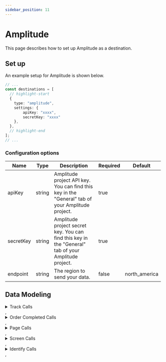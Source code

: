 ```yaml
---
sidebar_position: 11
---
```

# Amplitude

This page describes how to set up Amplitude as a destination.

## Set up
An example setup for Amplitude is shown below.

```ts title="src/pages/api/syft.ts"
// ...
const destinations = [
  // highlight-start
  {
    type: "amplitude",
    settings: {
        apiKey: "xxxx",
        secretKey: "xxxx"
    },
  },
  // highlight-end
];
// ...
```

### Configuration options

| Name                 | Type           | Description     | Required | Default         |
| -------------------- | -------------- | --------------- | -------- | --------------- |
| apiKey | string | Amplitude project API key. You can find this key in the "General" tab of your Amplitude project. | true |  |
| secretKey | string | Amplitude project secret key. You can find this key in the "General" tab of your Amplitude project. | true |  |
| endpoint | string | The region to send your data. | false | north_america | 


## Data Modeling
<details>
<summary>Track Calls</summary>

#### Log Event V2
Send an event to Amplitude

#### Matched events
type = "track" and event != "Order Completed"

#### Data Mapping
| Destination Field                 | Type          | Description     | Source Field   |
| -------------------- | -------------- | -------------- | --------- |
| user_id | string | A readable ID specified by you. Must have a minimum length of 5 characters. Required unless device ID is present. **Note:** If you send a request with a user ID that is not in the Amplitude system yet, then the user tied to that ID will not be marked new until their first event. | $.userId |
| device_id | string | A device-specific identifier, such as the Identifier for Vendor on iOS. Required unless user ID is present. If a device ID is not sent with the event, it will be set to a hashed version of the user ID. | $.context.device.id ?? $.anonymousId |
| event_type | string | A unique identifier for your event. | $.event |
| session_id | datetime | The start time of the session, necessary if you want to associate events with a particular system. To use automatic Amplitude session tracking in browsers, enable Analytics 2.0 on your connected source. | $.integrations.Actions Amplitude.session_id |
| time | datetime | The timestamp of the event. If time is not sent with the event, it will be set to the request upload time. | $.timestamp |
| event_properties | object | An object of key-value pairs that represent additional data to be sent along with the event. You can store property values in an array, but note that Amplitude only supports one-dimensional arrays. Date values are transformed into string values. Object depth may not exceed 40 layers. | $.properties |
| user_properties | object | An object of key-value pairs that represent additional data tied to the user. You can store property values in an array, but note that Amplitude only supports one-dimensional arrays. Date values are transformed into string values. Object depth may not exceed 40 layers. | $.traits |
| groups | object | Groups of users for the event as an event-level group. You can only track up to 5 groups. **Note:** This Amplitude feature is only available to Enterprise customers who have purchased the Accounts add-on. | $.groups |
| app_version | string | The current version of your application. | $.context.app.version |
| platform | string | Platform of the device. | $.context.device.type |
| os_name | string | The name of the mobile operating system or browser that the user is using. | $.context.os.name |
| os_version | string | The version of the mobile operating system or browser the user is using. | $.context.os.version |
| device_brand | string | The device brand that the user is using. | $.context.device.brand |
| device_manufacturer | string | The device manufacturer that the user is using. | $.context.device.manufacturer |
| device_model | string | The device model that the user is using. | $.context.device.model |
| carrier | string | The carrier that the user is using. | $.context.network.carrier |
| country | string | The current country of the user. | $.context.location.country |
| region | string | The current region of the user. | $.context.location.region |
| city | string | The current city of the user. | $.context.location.city |
| dma | string | The current Designated Market Area of the user. | $.dma |
| language | string | The language set by the user. | $.context.locale |
| price | number | The price of the item purchased. Required for revenue data if the revenue field is not sent. You can use negative values to indicate refunds. | $.properties.price |
| quantity | integer | The quantity of the item purchased. Defaults to 1 if not specified. | $.properties.quantity |
| revenue | number | Revenue = price * quantity. If you send all 3 fields of price, quantity, and revenue, then (price * quantity) will be used as the revenue value. You can use negative values to indicate refunds. **Note:** You will need to explicitly set this if you are using the Amplitude in cloud-mode. | $.properties.revenue |
| productId | string | An identifier for the item purchased. You must send a price and quantity or revenue with this field. | $.properties.productId |
| revenueType | string | The type of revenue for the item purchased. You must send a price and quantity or revenue with this field. | $.properties.revenueType |
| location_lat | number | The current Latitude of the user. | $.context.location.latitude |
| location_lng | number | The current Longitude of the user. | $.context.location.longitude |
| ip | string | The IP address of the user. Use "$remote" to use the IP address on the upload request. Amplitude will use the IP address to reverse lookup a user's location (city, country, region, and DMA). Amplitude has the ability to drop the location and IP address from events once it reaches our servers. You can submit a request to Amplitude's platform specialist team here to configure this for you. | $.context.ip |
| idfa | string | Identifier for Advertiser. _(iOS)_ | $.context.device.advertisingId ?? $.context.device.idfa |
| idfv | string | Identifier for Vendor. _(iOS)_ | $.context.device.id |
| adid | string | Google Play Services advertising ID. _(Android)_ | $.context.device.advertisingId ?? $.context.device.idfa |
| android_id | string | Android ID (not the advertising ID). _(Android)_ | $.android_id |
| event_id | integer | An incrementing counter to distinguish events with the same user ID and timestamp from each other. Amplitude recommends you send an event ID, increasing over time, especially if you expect events to occur simultanenously. | $.event_id |
| insert_id | string | Amplitude will deduplicate subsequent events sent with this ID we have already seen before within the past 7 days. Amplitude recommends generating a UUID or using some combination of device ID, user ID, event type, event ID, and time. | $.insert_id |
| library | string | The name of the library that generated the event. | $.context.library.name |
| products | object | The list of products purchased. | <pre>{<br/>  "@arrayPath": [<br/>    "$.properties.products",<br/>    {<br/>      "price": {<br/>        "@path": "price"<br/>      },<br/>      "revenue": {<br/>        "@path": "revenue"<br/>      },<br/>      "quantity": {<br/>        "@path": "quantity"<br/>      },<br/>      "productId": {<br/>        "@path": "productId"<br/>      },<br/>      "revenueType": {<br/>        "@path": "revenueType"<br/>      }<br/>    }<br/>  ]<br/>}</pre> |
| setOnce | object | The following fields will be set only once per session when using AJS2 as the source. | <pre>{<br/>  "initial_referrer": {<br/>    "@path": "$.context.page.referrer"<br/>  },<br/>  "initial_utm_source": {<br/>    "@path": "$.context.campaign.source"<br/>  },<br/>  "initial_utm_medium": {<br/>    "@path": "$.context.campaign.medium"<br/>  },<br/>  "initial_utm_campaign": {<br/>    "@path": "$.context.campaign.name"<br/>  },<br/>  "initial_utm_term": {<br/>    "@path": "$.context.campaign.term"<br/>  },<br/>  "initial_utm_content": {<br/>    "@path": "$.context.campaign.content"<br/>  }<br/>}</pre> |
| setAlways | object | The following fields will be set every session when using AJS2 as the source. | <pre>{<br/>  "referrer": {<br/>    "@path": "$.context.page.referrer"<br/>  },<br/>  "utm_source": {<br/>    "@path": "$.context.campaign.source"<br/>  },<br/>  "utm_medium": {<br/>    "@path": "$.context.campaign.medium"<br/>  },<br/>  "utm_campaign": {<br/>    "@path": "$.context.campaign.name"<br/>  },<br/>  "utm_term": {<br/>    "@path": "$.context.campaign.term"<br/>  },<br/>  "utm_content": {<br/>    "@path": "$.context.campaign.content"<br/>  }<br/>}</pre> |
| add | object | Increment a user property by a number with add. If the user property doesn't have a value set yet, it's initialized to 0. | $.add |
| use_batch_endpoint | boolean | If true, events are sent to Amplitude's `batch` endpoint rather than their `httpapi` events endpoint. Enabling this setting may help reduce 429s – or throttling errors – from Amplitude. More information about Amplitude's throttling is available in [their docs](https://developers.amplitude.com/docs/batch-event-upload-api#429s-in-depth). | false |
| userAgent | string | The user agent of the device sending the event. | $.context.userAgent |
| userAgentParsing | boolean | Enabling this setting will set the Device manufacturer, Device Model and OS Name properties based on the user agent string provided in the userAgent field. | true |
| min_id_length | integer | Amplitude has a default minimum id length of 5 characters for user_id and device_id fields. This field allows the minimum to be overridden to allow shorter id lengths. | $.min_id_length |
</details>
,<details>
<summary>Order Completed Calls</summary>

#### Log Purchase
Send an event to Amplitude.

#### Matched events
type = "track" and event = "Order Completed"

#### Data Mapping
| Destination Field                 | Type          | Description     | Source Field   |
| -------------------- | -------------- | -------------- | --------- |
| trackRevenuePerProduct | boolean | When enabled, track revenue with each product within the event. When disabled, track total revenue once for the event. | false |
| user_id | string | A readable ID specified by you. Must have a minimum length of 5 characters. Required unless device ID is present. **Note:** If you send a request with a user ID that is not in the Amplitude system yet, then the user tied to that ID will not be marked new until their first event. | $.userId |
| device_id | string | A device-specific identifier, such as the Identifier for Vendor on iOS. Required unless user ID is present. If a device ID is not sent with the event, it will be set to a hashed version of the user ID. | $.context.device.id ?? $.anonymousId |
| event_type | string | A unique identifier for your event. | $.event |
| session_id | datetime | The start time of the session, necessary if you want to associate events with a particular system. To use automatic Amplitude session tracking in browsers, enable Analytics 2.0 on your connected source. | $.integrations.Actions Amplitude.session_id |
| time | datetime | The timestamp of the event. If time is not sent with the event, it will be set to the request upload time. | $.timestamp |
| event_properties | object | An object of key-value pairs that represent additional data to be sent along with the event. You can store property values in an array, but note that Amplitude only supports one-dimensional arrays. Date values are transformed into string values. Object depth may not exceed 40 layers. | $.properties |
| user_properties | object | An object of key-value pairs that represent additional data tied to the user. You can store property values in an array, but note that Amplitude only supports one-dimensional arrays. Date values are transformed into string values. Object depth may not exceed 40 layers. | $.traits |
| groups | object | Groups of users for the event as an event-level group. You can only track up to 5 groups. **Note:** This Amplitude feature is only available to Enterprise customers who have purchased the Accounts add-on. | $.groups |
| app_version | string | The current version of your application. | $.context.app.version |
| platform | string | Platform of the device. | $.context.device.type |
| os_name | string | The name of the mobile operating system or browser that the user is using. | $.context.os.name |
| os_version | string | The version of the mobile operating system or browser the user is using. | $.context.os.version |
| device_brand | string | The device brand that the user is using. | $.context.device.brand |
| device_manufacturer | string | The device manufacturer that the user is using. | $.context.device.manufacturer |
| device_model | string | The device model that the user is using. | $.context.device.model |
| carrier | string | The carrier that the user is using. | $.context.network.carrier |
| country | string | The current country of the user. | $.context.location.country |
| region | string | The current region of the user. | $.context.location.region |
| city | string | The current city of the user. | $.context.location.city |
| dma | string | The current Designated Market Area of the user. | $.dma |
| language | string | The language set by the user. | $.context.locale |
| price | number | The price of the item purchased. Required for revenue data if the revenue field is not sent. You can use negative values to indicate refunds. | $.properties.price |
| quantity | integer | The quantity of the item purchased. Defaults to 1 if not specified. | $.properties.quantity |
| revenue | number | Revenue = price * quantity. If you send all 3 fields of price, quantity, and revenue, then (price * quantity) will be used as the revenue value. You can use negative values to indicate refunds. **Note:** You will need to explicitly set this if you are using the Amplitude in cloud-mode. | $.properties.revenue |
| productId | string | An identifier for the item purchased. You must send a price and quantity or revenue with this field. | $.properties.productId |
| revenueType | string | The type of revenue for the item purchased. You must send a price and quantity or revenue with this field. | $.properties.revenueType |
| location_lat | number | The current Latitude of the user. | $.context.location.latitude |
| location_lng | number | The current Longitude of the user. | $.context.location.longitude |
| ip | string | The IP address of the user. Use "$remote" to use the IP address on the upload request. Amplitude will use the IP address to reverse lookup a user's location (city, country, region, and DMA). Amplitude has the ability to drop the location and IP address from events once it reaches our servers. You can submit a request to Amplitude's platform specialist team here to configure this for you. | $.context.ip |
| idfa | string | Identifier for Advertiser. _(iOS)_ | $.context.device.advertisingId ?? $.context.device.idfa |
| idfv | string | Identifier for Vendor. _(iOS)_ | $.context.device.id |
| adid | string | Google Play Services advertising ID. _(Android)_ | $.context.device.advertisingId ?? $.context.device.idfa |
| android_id | string | Android ID (not the advertising ID). _(Android)_ | $.android_id |
| event_id | integer | An incrementing counter to distinguish events with the same user ID and timestamp from each other. Amplitude recommends you send an event ID, increasing over time, especially if you expect events to occur simultanenously. | $.event_id |
| insert_id | string | Amplitude will deduplicate subsequent events sent with this ID we have already seen before within the past 7 days. Amplitude recommends generating a UUID or using some combination of device ID, user ID, event type, event ID, and time. | $.insert_id |
| library | string | The name of the library that generated the event. | $.context.library.name |
| products | object | The list of products purchased. | <pre>{<br/>  "@arrayPath": [<br/>    "$.properties.products",<br/>    {<br/>      "price": {<br/>        "@path": "price"<br/>      },<br/>      "revenue": {<br/>        "@path": "revenue"<br/>      },<br/>      "quantity": {<br/>        "@path": "quantity"<br/>      },<br/>      "productId": {<br/>        "@path": "productId"<br/>      },<br/>      "revenueType": {<br/>        "@path": "revenueType"<br/>      }<br/>    }<br/>  ]<br/>}</pre> |
| use_batch_endpoint | boolean | If true, events are sent to Amplitude's `batch` endpoint rather than their `httpapi` events endpoint. Enabling this setting may help reduce 429s – or throttling errors – from Amplitude. More information about Amplitude's throttling is available in [their docs](https://developers.amplitude.com/docs/batch-event-upload-api#429s-in-depth). | false |
| userAgent | string | The user agent of the device sending the event. | $.context.userAgent |
| userAgentParsing | boolean | Enabling this setting will set the Device manufacturer, Device Model and OS Name properties based on the user agent string provided in the userAgent field | true |
| utm_properties | object | UTM Tracking Properties | <pre>{<br/>  "utm_source": {<br/>    "@path": "$.context.campaign.source"<br/>  },<br/>  "utm_medium": {<br/>    "@path": "$.context.campaign.medium"<br/>  },<br/>  "utm_campaign": {<br/>    "@path": "$.context.campaign.name"<br/>  },<br/>  "utm_term": {<br/>    "@path": "$.context.campaign.term"<br/>  },<br/>  "utm_content": {<br/>    "@path": "$.context.campaign.content"<br/>  }<br/>}</pre> |
| referrer | string | The referrer of the web request. Sent to Amplitude as both last touch “referrer” and first touch “initial_referrer” | $.context.page.referrer |
| min_id_length | integer | Amplitude has a default minimum id lenght of 5 characters for user_id and device_id fields. This field allows the minimum to be overridden to allow shorter id lengths. | $.min_id_length |
</details>
,<details>
<summary>Page Calls</summary>

#### Log Event V2
Send an event to Amplitude

#### Matched events
type = "page"

#### Data Mapping
| Destination Field                 | Type          | Description     | Source Field   |
| -------------------- | -------------- | -------------- | --------- |
| user_id | string | A readable ID specified by you. Must have a minimum length of 5 characters. Required unless device ID is present. **Note:** If you send a request with a user ID that is not in the Amplitude system yet, then the user tied to that ID will not be marked new until their first event. | $.userId |
| device_id | string | A device-specific identifier, such as the Identifier for Vendor on iOS. Required unless user ID is present. If a device ID is not sent with the event, it will be set to a hashed version of the user ID. | $.context.device.id ?? $.anonymousId |
| event_type | string | A unique identifier for your event. | "Viewed $.name" |
| session_id | datetime | The start time of the session, necessary if you want to associate events with a particular system. To use automatic Amplitude session tracking in browsers, enable Analytics 2.0 on your connected source. | $.integrations.Actions Amplitude.session_id |
| time | datetime | The timestamp of the event. If time is not sent with the event, it will be set to the request upload time. | $.timestamp |
| event_properties | object | An object of key-value pairs that represent additional data to be sent along with the event. You can store property values in an array, but note that Amplitude only supports one-dimensional arrays. Date values are transformed into string values. Object depth may not exceed 40 layers. | $.properties |
| user_properties | object | An object of key-value pairs that represent additional data tied to the user. You can store property values in an array, but note that Amplitude only supports one-dimensional arrays. Date values are transformed into string values. Object depth may not exceed 40 layers. | $.traits |
| groups | object | Groups of users for the event as an event-level group. You can only track up to 5 groups. **Note:** This Amplitude feature is only available to Enterprise customers who have purchased the Accounts add-on. | $.groups |
| app_version | string | The current version of your application. | $.context.app.version |
| platform | string | Platform of the device. | $.context.device.type |
| os_name | string | The name of the mobile operating system or browser that the user is using. | $.context.os.name |
| os_version | string | The version of the mobile operating system or browser the user is using. | $.context.os.version |
| device_brand | string | The device brand that the user is using. | $.context.device.brand |
| device_manufacturer | string | The device manufacturer that the user is using. | $.context.device.manufacturer |
| device_model | string | The device model that the user is using. | $.context.device.model |
| carrier | string | The carrier that the user is using. | $.context.network.carrier |
| country | string | The current country of the user. | $.context.location.country |
| region | string | The current region of the user. | $.context.location.region |
| city | string | The current city of the user. | $.context.location.city |
| dma | string | The current Designated Market Area of the user. | $.dma |
| language | string | The language set by the user. | $.context.locale |
| price | number | The price of the item purchased. Required for revenue data if the revenue field is not sent. You can use negative values to indicate refunds. | $.properties.price |
| quantity | integer | The quantity of the item purchased. Defaults to 1 if not specified. | $.properties.quantity |
| revenue | number | Revenue = price * quantity. If you send all 3 fields of price, quantity, and revenue, then (price * quantity) will be used as the revenue value. You can use negative values to indicate refunds. **Note:** You will need to explicitly set this if you are using the Amplitude in cloud-mode. | $.properties.revenue |
| productId | string | An identifier for the item purchased. You must send a price and quantity or revenue with this field. | $.properties.productId |
| revenueType | string | The type of revenue for the item purchased. You must send a price and quantity or revenue with this field. | $.properties.revenueType |
| location_lat | number | The current Latitude of the user. | $.context.location.latitude |
| location_lng | number | The current Longitude of the user. | $.context.location.longitude |
| ip | string | The IP address of the user. Use "$remote" to use the IP address on the upload request. Amplitude will use the IP address to reverse lookup a user's location (city, country, region, and DMA). Amplitude has the ability to drop the location and IP address from events once it reaches our servers. You can submit a request to Amplitude's platform specialist team here to configure this for you. | $.context.ip |
| idfa | string | Identifier for Advertiser. _(iOS)_ | $.context.device.advertisingId ?? $.context.device.idfa |
| idfv | string | Identifier for Vendor. _(iOS)_ | $.context.device.id |
| adid | string | Google Play Services advertising ID. _(Android)_ | $.context.device.advertisingId ?? $.context.device.idfa |
| android_id | string | Android ID (not the advertising ID). _(Android)_ | $.android_id |
| event_id | integer | An incrementing counter to distinguish events with the same user ID and timestamp from each other. Amplitude recommends you send an event ID, increasing over time, especially if you expect events to occur simultanenously. | $.event_id |
| insert_id | string | Amplitude will deduplicate subsequent events sent with this ID we have already seen before within the past 7 days. Amplitude recommends generating a UUID or using some combination of device ID, user ID, event type, event ID, and time. | $.insert_id |
| library | string | The name of the library that generated the event. | $.context.library.name |
| products | object | The list of products purchased. | <pre>{<br/>  "@arrayPath": [<br/>    "$.properties.products",<br/>    {<br/>      "price": {<br/>        "@path": "price"<br/>      },<br/>      "revenue": {<br/>        "@path": "revenue"<br/>      },<br/>      "quantity": {<br/>        "@path": "quantity"<br/>      },<br/>      "productId": {<br/>        "@path": "productId"<br/>      },<br/>      "revenueType": {<br/>        "@path": "revenueType"<br/>      }<br/>    }<br/>  ]<br/>}</pre> |
| setOnce | object | The following fields will be set only once per session when using AJS2 as the source. | <pre>{<br/>  "initial_referrer": {<br/>    "@path": "$.context.page.referrer"<br/>  },<br/>  "initial_utm_source": {<br/>    "@path": "$.context.campaign.source"<br/>  },<br/>  "initial_utm_medium": {<br/>    "@path": "$.context.campaign.medium"<br/>  },<br/>  "initial_utm_campaign": {<br/>    "@path": "$.context.campaign.name"<br/>  },<br/>  "initial_utm_term": {<br/>    "@path": "$.context.campaign.term"<br/>  },<br/>  "initial_utm_content": {<br/>    "@path": "$.context.campaign.content"<br/>  }<br/>}</pre> |
| setAlways | object | The following fields will be set every session when using AJS2 as the source. | <pre>{<br/>  "referrer": {<br/>    "@path": "$.context.page.referrer"<br/>  },<br/>  "utm_source": {<br/>    "@path": "$.context.campaign.source"<br/>  },<br/>  "utm_medium": {<br/>    "@path": "$.context.campaign.medium"<br/>  },<br/>  "utm_campaign": {<br/>    "@path": "$.context.campaign.name"<br/>  },<br/>  "utm_term": {<br/>    "@path": "$.context.campaign.term"<br/>  },<br/>  "utm_content": {<br/>    "@path": "$.context.campaign.content"<br/>  }<br/>}</pre> |
| add | object | Increment a user property by a number with add. If the user property doesn't have a value set yet, it's initialized to 0. | $.add |
| use_batch_endpoint | boolean | If true, events are sent to Amplitude's `batch` endpoint rather than their `httpapi` events endpoint. Enabling this setting may help reduce 429s – or throttling errors – from Amplitude. More information about Amplitude's throttling is available in [their docs](https://developers.amplitude.com/docs/batch-event-upload-api#429s-in-depth). | false |
| userAgent | string | The user agent of the device sending the event. | $.context.userAgent |
| userAgentParsing | boolean | Enabling this setting will set the Device manufacturer, Device Model and OS Name properties based on the user agent string provided in the userAgent field. | true |
| min_id_length | integer | Amplitude has a default minimum id length of 5 characters for user_id and device_id fields. This field allows the minimum to be overridden to allow shorter id lengths. | $.min_id_length |
</details>
,<details>
<summary>Screen Calls</summary>

#### Log Event V2
Send an event to Amplitude

#### Matched events
type = "screen"

#### Data Mapping
| Destination Field                 | Type          | Description     | Source Field   |
| -------------------- | -------------- | -------------- | --------- |
| user_id | string | A readable ID specified by you. Must have a minimum length of 5 characters. Required unless device ID is present. **Note:** If you send a request with a user ID that is not in the Amplitude system yet, then the user tied to that ID will not be marked new until their first event. | $.userId |
| device_id | string | A device-specific identifier, such as the Identifier for Vendor on iOS. Required unless user ID is present. If a device ID is not sent with the event, it will be set to a hashed version of the user ID. | $.context.device.id ?? $.anonymousId |
| event_type | string | A unique identifier for your event. | "Viewed $.name" |
| session_id | datetime | The start time of the session, necessary if you want to associate events with a particular system. To use automatic Amplitude session tracking in browsers, enable Analytics 2.0 on your connected source. | $.integrations.Actions Amplitude.session_id |
| time | datetime | The timestamp of the event. If time is not sent with the event, it will be set to the request upload time. | $.timestamp |
| event_properties | object | An object of key-value pairs that represent additional data to be sent along with the event. You can store property values in an array, but note that Amplitude only supports one-dimensional arrays. Date values are transformed into string values. Object depth may not exceed 40 layers. | $.properties |
| user_properties | object | An object of key-value pairs that represent additional data tied to the user. You can store property values in an array, but note that Amplitude only supports one-dimensional arrays. Date values are transformed into string values. Object depth may not exceed 40 layers. | $.traits |
| groups | object | Groups of users for the event as an event-level group. You can only track up to 5 groups. **Note:** This Amplitude feature is only available to Enterprise customers who have purchased the Accounts add-on. | $.groups |
| app_version | string | The current version of your application. | $.context.app.version |
| platform | string | Platform of the device. | $.context.device.type |
| os_name | string | The name of the mobile operating system or browser that the user is using. | $.context.os.name |
| os_version | string | The version of the mobile operating system or browser the user is using. | $.context.os.version |
| device_brand | string | The device brand that the user is using. | $.context.device.brand |
| device_manufacturer | string | The device manufacturer that the user is using. | $.context.device.manufacturer |
| device_model | string | The device model that the user is using. | $.context.device.model |
| carrier | string | The carrier that the user is using. | $.context.network.carrier |
| country | string | The current country of the user. | $.context.location.country |
| region | string | The current region of the user. | $.context.location.region |
| city | string | The current city of the user. | $.context.location.city |
| dma | string | The current Designated Market Area of the user. | $.dma |
| language | string | The language set by the user. | $.context.locale |
| price | number | The price of the item purchased. Required for revenue data if the revenue field is not sent. You can use negative values to indicate refunds. | $.properties.price |
| quantity | integer | The quantity of the item purchased. Defaults to 1 if not specified. | $.properties.quantity |
| revenue | number | Revenue = price * quantity. If you send all 3 fields of price, quantity, and revenue, then (price * quantity) will be used as the revenue value. You can use negative values to indicate refunds. **Note:** You will need to explicitly set this if you are using the Amplitude in cloud-mode. | $.properties.revenue |
| productId | string | An identifier for the item purchased. You must send a price and quantity or revenue with this field. | $.properties.productId |
| revenueType | string | The type of revenue for the item purchased. You must send a price and quantity or revenue with this field. | $.properties.revenueType |
| location_lat | number | The current Latitude of the user. | $.context.location.latitude |
| location_lng | number | The current Longitude of the user. | $.context.location.longitude |
| ip | string | The IP address of the user. Use "$remote" to use the IP address on the upload request. Amplitude will use the IP address to reverse lookup a user's location (city, country, region, and DMA). Amplitude has the ability to drop the location and IP address from events once it reaches our servers. You can submit a request to Amplitude's platform specialist team here to configure this for you. | $.context.ip |
| idfa | string | Identifier for Advertiser. _(iOS)_ | $.context.device.advertisingId ?? $.context.device.idfa |
| idfv | string | Identifier for Vendor. _(iOS)_ | $.context.device.id |
| adid | string | Google Play Services advertising ID. _(Android)_ | $.context.device.advertisingId ?? $.context.device.idfa |
| android_id | string | Android ID (not the advertising ID). _(Android)_ | $.android_id |
| event_id | integer | An incrementing counter to distinguish events with the same user ID and timestamp from each other. Amplitude recommends you send an event ID, increasing over time, especially if you expect events to occur simultanenously. | $.event_id |
| insert_id | string | Amplitude will deduplicate subsequent events sent with this ID we have already seen before within the past 7 days. Amplitude recommends generating a UUID or using some combination of device ID, user ID, event type, event ID, and time. | $.insert_id |
| library | string | The name of the library that generated the event. | $.context.library.name |
| products | object | The list of products purchased. | <pre>{<br/>  "@arrayPath": [<br/>    "$.properties.products",<br/>    {<br/>      "price": {<br/>        "@path": "price"<br/>      },<br/>      "revenue": {<br/>        "@path": "revenue"<br/>      },<br/>      "quantity": {<br/>        "@path": "quantity"<br/>      },<br/>      "productId": {<br/>        "@path": "productId"<br/>      },<br/>      "revenueType": {<br/>        "@path": "revenueType"<br/>      }<br/>    }<br/>  ]<br/>}</pre> |
| setOnce | object | The following fields will be set only once per session when using AJS2 as the source. | <pre>{<br/>  "initial_referrer": {<br/>    "@path": "$.context.page.referrer"<br/>  },<br/>  "initial_utm_source": {<br/>    "@path": "$.context.campaign.source"<br/>  },<br/>  "initial_utm_medium": {<br/>    "@path": "$.context.campaign.medium"<br/>  },<br/>  "initial_utm_campaign": {<br/>    "@path": "$.context.campaign.name"<br/>  },<br/>  "initial_utm_term": {<br/>    "@path": "$.context.campaign.term"<br/>  },<br/>  "initial_utm_content": {<br/>    "@path": "$.context.campaign.content"<br/>  }<br/>}</pre> |
| setAlways | object | The following fields will be set every session when using AJS2 as the source. | <pre>{<br/>  "referrer": {<br/>    "@path": "$.context.page.referrer"<br/>  },<br/>  "utm_source": {<br/>    "@path": "$.context.campaign.source"<br/>  },<br/>  "utm_medium": {<br/>    "@path": "$.context.campaign.medium"<br/>  },<br/>  "utm_campaign": {<br/>    "@path": "$.context.campaign.name"<br/>  },<br/>  "utm_term": {<br/>    "@path": "$.context.campaign.term"<br/>  },<br/>  "utm_content": {<br/>    "@path": "$.context.campaign.content"<br/>  }<br/>}</pre> |
| add | object | Increment a user property by a number with add. If the user property doesn't have a value set yet, it's initialized to 0. | $.add |
| use_batch_endpoint | boolean | If true, events are sent to Amplitude's `batch` endpoint rather than their `httpapi` events endpoint. Enabling this setting may help reduce 429s – or throttling errors – from Amplitude. More information about Amplitude's throttling is available in [their docs](https://developers.amplitude.com/docs/batch-event-upload-api#429s-in-depth). | false |
| userAgent | string | The user agent of the device sending the event. | $.context.userAgent |
| userAgentParsing | boolean | Enabling this setting will set the Device manufacturer, Device Model and OS Name properties based on the user agent string provided in the userAgent field. | true |
| min_id_length | integer | Amplitude has a default minimum id length of 5 characters for user_id and device_id fields. This field allows the minimum to be overridden to allow shorter id lengths. | $.min_id_length |
</details>
,<details>
<summary>Identify Calls</summary>

#### Identify User
Set the user ID for a particular device ID or update user properties without sending an event to Amplitude.

#### Matched events
type = "identify"

#### Data Mapping
| Destination Field                 | Type          | Description     | Source Field   |
| -------------------- | -------------- | -------------- | --------- |
| user_id | string | A UUID (unique user ID) specified by you. **Note:** If you send a request with a user ID that is not in the Amplitude system yet, then the user tied to that ID will not be marked new until their first event. Required unless device ID is present. | $.userId |
| device_id | string | A device specific identifier, such as the Identifier for Vendor (IDFV) on iOS. Required unless user ID is present. | $.context.device.id ?? $.anonymousId |
| user_properties | object | Additional data tied to the user in Amplitude. Each distinct value will show up as a user syft on the Amplitude dashboard. Object depth may not exceed 40 layers. **Note:** You can store property values in an array and date values are transformed into string values. | $.traits |
| groups | object | Groups of users for Amplitude's account-level reporting feature. Note: You can only track up to 5 groups. Any groups past that threshold will not be tracked. **Note:** This feature is only available to Amplitude Enterprise customers who have purchased the Amplitude Accounts add-on. | $.groups |
| app_version | string | Version of the app the user is on. | $.context.app.version |
| platform | string | The platform of the user's device. | $.context.device.type |
| os_name | string | The mobile operating system or browser of the user's device. | $.context.os.name |
| os_version | string | The version of the mobile operating system or browser of the user's device. | $.context.os.version |
| device_brand | string | The brand of user's the device. | $.context.device.brand |
| device_manufacturer | string | The manufacturer of the user's device. | $.context.device.manufacturer |
| device_model | string | The model of the user's device. | $.context.device.model |
| carrier | string | The user's mobile carrier. | $.context.network.carrier |
| country | string | The country in which the user is located. | $.context.location.country |
| region | string | The geographical region in which the user is located. | $.context.location.region |
| city | string | The city in which the user is located. | $.context.location.city |
| dma | string | The Designated Market Area in which the user is located. | $.dma |
| language | string | Language the user has set on their device or browser. | $.context.locale |
| paying | boolean | Whether the user is paying or not. | $.paying |
| start_version | string | The version of the app the user was first on. | $.start_version |
| insert_id | string | Amplitude will deduplicate subsequent events sent with this ID we have already seen before within the past 7 days. Amplitude recommends generating a UUID or using some combination of device ID, user ID, event type, event ID, and time. | $.insert_id |
| userAgent | string | The user agent of the device sending the event. | $.context.userAgent |
| userAgentParsing | boolean | Enabling this setting will set the Device manufacturer, Device Model and OS Name properties based on the user agent string provided in the userAgent field | true |
| utm_properties | object | UTM Tracking Properties | <pre>{<br/>  "utm_source": {<br/>    "@path": "$.context.campaign.source"<br/>  },<br/>  "utm_medium": {<br/>    "@path": "$.context.campaign.medium"<br/>  },<br/>  "utm_campaign": {<br/>    "@path": "$.context.campaign.name"<br/>  },<br/>  "utm_term": {<br/>    "@path": "$.context.campaign.term"<br/>  },<br/>  "utm_content": {<br/>    "@path": "$.context.campaign.content"<br/>  }<br/>}</pre> |
| referrer | string | The referrer of the web request. Sent to Amplitude as both last touch “referrer” and first touch “initial_referrer” | $.context.page.referrer |
| min_id_length | integer | Amplitude has a default minimum id length of 5 characters for user_id and device_id fields. This field allows the minimum to be overridden to allow shorter id lengths. | $.min_id_length |
| library | string | The name of the library that generated the event. | $.context.library.name |
</details>
,

